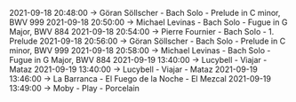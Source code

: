 2021-09-18 20:48:00 -> Göran Söllscher - Bach Solo - Prelude in C minor, BWV 999
2021-09-18 20:50:00 -> Michael Levinas - Bach Solo - Fugue in G Major, BWV 884
2021-09-18 20:54:00 -> Pierre Fournier - Bach Solo - 1. Prelude
2021-09-18 20:56:00 -> Göran Söllscher - Bach Solo - Prelude in C minor, BWV 999
2021-09-18 20:58:00 -> Michael Levinas - Bach Solo - Fugue in G Major, BWV 884
2021-09-19 13:40:00 -> Lucybell - Viajar - Mataz
2021-09-19 13:40:00 -> Lucybell - Viajar - Mataz
2021-09-19 13:46:00 -> La Barranca - El Fuego de la Noche - El Mezcal
2021-09-19 13:49:00 -> Moby - Play - Porcelain
